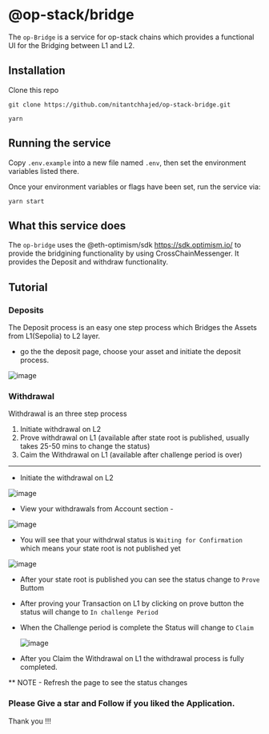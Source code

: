# @op-stack/bridge

The `op-Bridge` is a service for op-stack chains which provides a functional UI for the Bridging between L1 and L2.

## Installation

Clone this repo

```
git clone https://github.com/nitantchhajed/op-stack-bridge.git

yarn 
```

## Running the service

Copy `.env.example` into a new file named `.env`, then set the environment variables listed there.



Once your environment variables or flags have been set, run the service via:

```
yarn start
```

## What this service does

The `op-bridge` uses the @eth-optimism/sdk https://sdk.optimism.io/ to provide the bridgining functionality by using CrossChainMessenger. It provides the Deposit and withdraw functionality.

## Tutorial

### Deposits

The Deposit process is an easy one step process which Bridges the Assets from L1(Sepolia) to L2 layer.
- go the the deposit page, choose your asset and initiate the deposit process.

![image](https://github.com/nitantchhajed/op-stack-bridge/assets/96972634/7fc12271-838d-4948-a276-d400b92bee4c)

### Withdrawal

Withdrawal is an three step process

  1. Initiate withdrawal on L2
  2. Prove withdrawal on L1 (available after state root is published, usually takes 25-50 mins to change the status)
  3. Caim the Withdrawal on L1 (available after challenge period is over)

--------------------------------------------------------------------------------------------------

- Initiate the withdrawal on L2 

![image](https://github.com/nitantchhajed/op-stack-bridge/assets/96972634/2a6a0af7-4175-4cdb-a351-e211e32454ab)


- View your withdrawals from Account section -

 ![image](https://github.com/nitantchhajed/op-stack-bridge/assets/96972634/7b0d1c73-4636-4c7f-8c27-e92b503a3e7a)


- You will see that your withdrwal status is `Waiting for Confirmation` which means your state root is not published yet

![image](https://github.com/nitantchhajed/op-stack-bridge/assets/96972634/8688f68b-a005-4177-acf3-8e5bbd78acf4)


- After your state root is published you can see the status change to `Prove` Buttom

- After proving your Transaction on L1 by clicking on prove button the status will change to `In challenge Period`

- When the Challenge period is complete the Status will change to `Claim`

  ![image](https://github.com/nitantchhajed/op-stack-bridge/assets/96972634/d5caed48-8a39-4100-be15-560ec871cee8)

- After you Claim the Withdrawal on L1 the withdrawal process is fully completed.

** NOTE - Refresh the page to see the status changes


### Please Give a star and Follow if you liked the Application.

Thank you !!!


